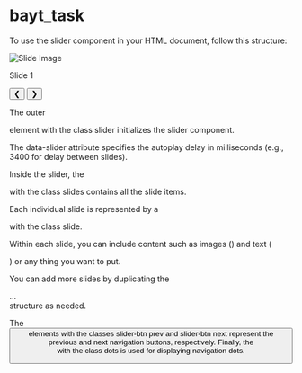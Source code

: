 # bayt_task
To use the slider component in your HTML document, follow this structure:

<div class="slider" data-slider="3400">
    <div class="slides">
        <div class="slide">
            <div class="slide-content">
                <img class="slide-content-image" src="your-image-url.jpg" alt="Slide Image">
                <p>Slide 1</p>
            </div>
        </div>
        <!-- Add more slides as needed -->
    </div>
    <button class="slider-btn prev">&#10094;</button>
    <button class="slider-btn next">&#10095;</button>
    <div class="dots"></div>
</div>


The outer <div> element with the class slider initializes the slider component.

The data-slider attribute specifies the autoplay delay in milliseconds (e.g., 3400 for delay between slides).

Inside the slider, the <div> with the class slides contains all the slide items.

Each individual slide is represented by a <div> with the class slide.

Within each slide, you can include content such as images (<img>) and text (<p>) or any thing you want to put.


You can add more slides by duplicating the <div class="slide">...</div> structure as needed.

The <button> elements with the classes slider-btn prev and slider-btn next represent the previous and next navigation buttons, respectively.
Finally, the <div> with the class dots is used for displaying navigation dots.


